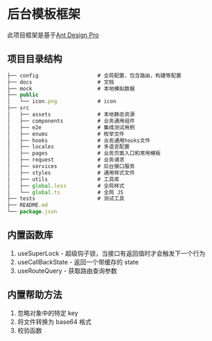 # 后台模板框架

此项目框架是基于[Ant Design Pro](https://pro.ant.design)

## 项目目录结构

```js
├── config                   # 全局配置，包含路由，构建等配置
├── docs                     # 文档
├── mock                     # 本地模拟数据
├── public
│   └── icon.png             # icon
├── src
│   ├── assets               # 本地静态资源
│   ├── components           # 业务通用组件
│   ├── e2e                  # 集成测试用例
│   ├── enums                # 枚举文件
│   ├── hooks                # 业务通用hooks文件
│   ├── locales              # 多语言配置
│   ├── pages                # 业务页面入口和常用模板
│   ├── request              # 业务请求
│   ├── services             # 后台接口服务
│   ├── styles               # 通用样式文件
│   ├── utils                # 工具库
│   ├── global.less          # 全局样式
│   └── global.ts            # 全局 JS
├── tests                    # 测试工具
├── README.md
└── package.json
```

## 内置函数库

1. useSuperLock - 超级钩子锁，当接口有返回值时才会触发下一个行为
2. useCallBackState - 返回一个带缓存的 state
3. useRouteQuery - 获取路由查询参数

## 内置帮助方法

1. 忽略对象中的特定 key
2. 将文件转换为 base64 格式
3. 校验函数
